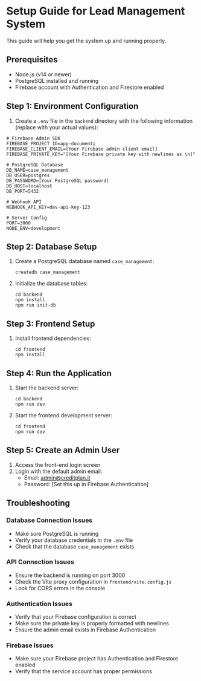 # Setup Guide for Lead Management System

This guide will help you get the system up and running properly.

## Prerequisites
- Node.js (v14 or newer)
- PostgreSQL installed and running
- Firebase account with Authentication and Firestore enabled

## Step 1: Environment Configuration

1. Create a `.env` file in the `backend` directory with the following information (replace with your actual values):

```
# Firebase Admin SDK
FIREBASE_PROJECT_ID=app-documenti
FIREBASE_CLIENT_EMAIL=[Your Firebase admin client email]
FIREBASE_PRIVATE_KEY="[Your Firebase private key with newlines as \n]"

# PostgreSQL Database
DB_NAME=case_management
DB_USER=postgres
DB_PASSWORD=[Your PostgreSQL password]
DB_HOST=localhost
DB_PORT=5432

# Webhook API
WEBHOOK_API_KEY=dev-api-key-123

# Server Config
PORT=3000
NODE_ENV=development
```

## Step 2: Database Setup

1. Create a PostgreSQL database named `case_management`:
   ```
   createdb case_management
   ```

2. Initialize the database tables:
   ```
   cd backend
   npm install
   npm run init-db
   ```

## Step 3: Frontend Setup

1. Install frontend dependencies:
   ```
   cd frontend
   npm install
   ```

## Step 4: Run the Application

1. Start the backend server:
   ```
   cd backend
   npm run dev
   ```

2. Start the frontend development server:
   ```
   cd frontend
   npm run dev
   ```

## Step 5: Create an Admin User

1. Access the front-end login screen
2. Login with the default admin email:
   - Email: admin@creditplan.it
   - Password: [Set this up in Firebase Authentication]

## Troubleshooting

### Database Connection Issues
- Make sure PostgreSQL is running
- Verify your database credentials in the `.env` file
- Check that the database `case_management` exists

### API Connection Issues
- Ensure the backend is running on port 3000
- Check the Vite proxy configuration in `frontend/vite.config.js`
- Look for CORS errors in the console

### Authentication Issues
- Verify that your Firebase configuration is correct
- Make sure the private key is properly formatted with newlines
- Ensure the admin email exists in Firebase Authentication

### Firebase Issues
- Make sure your Firebase project has Authentication and Firestore enabled
- Verify that the service account has proper permissions 